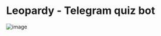 # Leopardy - Telegram quiz bot

![image](https://user-images.githubusercontent.com/7967826/200128044-44605293-c188-422a-af1a-9609113b0f36.png)


